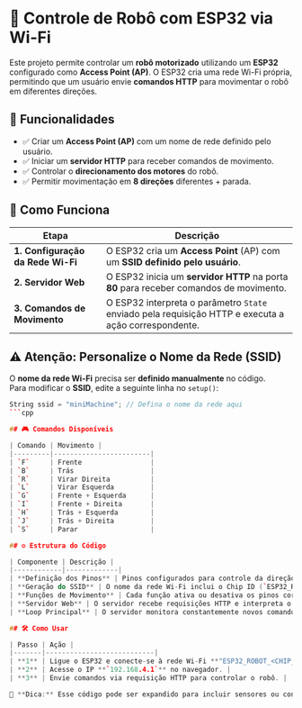 # 🤖 Controle de Robô com ESP32 via Wi-Fi  

Este projeto permite controlar um **robô motorizado** utilizando um **ESP32** configurado como **Access Point (AP)**. O ESP32 cria uma rede Wi-Fi própria, permitindo que um usuário envie **comandos HTTP** para movimentar o robô em diferentes direções.  

## 📌 Funcionalidades  

- ✅ Criar um **Access Point (AP)** com um nome de rede definido pelo usuário.  
- ✅ Iniciar um **servidor HTTP** para receber comandos de movimento.  
- ✅ Controlar o **direcionamento dos motores** do robô.  
- ✅ Permitir movimentação em **8 direções** diferentes + parada.  

## 🚀 Como Funciona  

| Etapa | Descrição |
|-------|-----------|
| **1. Configuração da Rede Wi-Fi** | O ESP32 cria um **Access Point** (AP) com um **SSID definido pelo usuário**. |
| **2. Servidor Web** | O ESP32 inicia um **servidor HTTP** na porta **80** para receber comandos de movimento. |
| **3. Comandos de Movimento** | O ESP32 interpreta o parâmetro `State` enviado pela requisição HTTP e executa a ação correspondente. |

## ⚠️ **Atenção: Personalize o Nome da Rede (SSID)**  

O **nome da rede Wi-Fi** precisa ser **definido manualmente** no código.  
Para modificar o **SSID**, edite a seguinte linha no `setup()`:

```cpp
String ssid = "miniMachine"; // Defina o nome da rede aqui
```cpp

## 🎮 Comandos Disponíveis  

| Comando | Movimento |
|---------|------------------------|
| `F`     | Frente                 |
| `B`     | Trás                   |
| `R`     | Virar Direita          |
| `L`     | Virar Esquerda         |
| `G`     | Frente + Esquerda      |
| `I`     | Frente + Direita       |
| `H`     | Trás + Esquerda        |
| `J`     | Trás + Direita         |
| `S`     | Parar                  |

## ⚙️ Estrutura do Código  

| Componente | Descrição |
|------------|-------------|
| **Definição dos Pinos** | Pinos configurados para controle da direção e velocidade dos motores. |
| **Geração do SSID** | O nome da rede Wi-Fi inclui o Chip ID (`ESP32_ROBOT_<CHIP_ID>`). |
| **Funções de Movimento** | Cada função ativa ou desativa os pinos corretos para realizar o movimento desejado. |
| **Servidor Web** | O servidor recebe requisições HTTP e interpreta o valor do parâmetro `State`. |
| **Loop Principal** | O servidor monitora constantemente novos comandos e executa as ações do robô. |

## 🛠️ Como Usar  

| Passo | Ação |
|-------|---------------------------|
| **1** | Ligue o ESP32 e conecte-se à rede Wi-Fi **"ESP32_ROBOT_<CHIP_ID>"**. |
| **2** | Acesse o IP **`192.168.4.1`** no navegador. |
| **3** | Envie comandos via requisição HTTP para controlar o robô. |

🔧 **Dica:** Esse código pode ser expandido para incluir sensores ou controle remoto via aplicativo. 🚀
